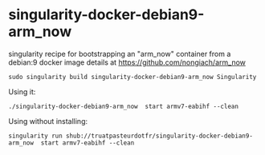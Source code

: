 # singularity-docker-debian9-arm_now
singularity recipe for bootstrapping an "arm_now" container from a debian:9 docker image
details at https://github.com/nongiach/arm_now


```
sudo singularity build singularity-docker-debian9-arm_now Singularity
```

Using it:
```
./singularity-docker-debian9-arm_now  start armv7-eabihf --clean
```

Using without installing:
```
singularity run shub://truatpasteurdotfr/singularity-docker-debian9-arm_now  start armv7-eabihf --clean
```
